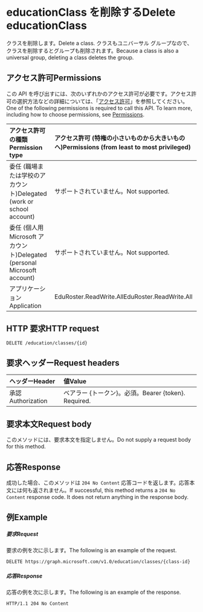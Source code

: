 # <a name="delete-educationclass"></a><span data-ttu-id="964cf-101">educationClass を削除する</span><span class="sxs-lookup"><span data-stu-id="964cf-101">Delete educationClass</span></span>

<span data-ttu-id="964cf-102">クラスを削除します。</span><span class="sxs-lookup"><span data-stu-id="964cf-102">Delete a class.</span></span> <span data-ttu-id="964cf-103">クラスもユニバーサル グループなので、クラスを削除するとグループも削除されます。</span><span class="sxs-lookup"><span data-stu-id="964cf-103">Because a class is also a universal group, deleting a class deletes the group.</span></span>

## <a name="permissions"></a><span data-ttu-id="964cf-104">アクセス許可</span><span class="sxs-lookup"><span data-stu-id="964cf-104">Permissions</span></span>
<span data-ttu-id="964cf-p102">この API を呼び出すには、次のいずれかのアクセス許可が必要です。アクセス許可の選択方法などの詳細については、「[アクセス許可](../../../concepts/permissions_reference.md)」を参照してください。</span><span class="sxs-lookup"><span data-stu-id="964cf-p102">One of the following permissions is required to call this API. To learn more, including how to choose permissions, see [Permissions](../../../concepts/permissions_reference.md).</span></span>

|<span data-ttu-id="964cf-107">アクセス許可の種類</span><span class="sxs-lookup"><span data-stu-id="964cf-107">Permission type</span></span>      | <span data-ttu-id="964cf-108">アクセス許可 (特権の小さいものから大きいものへ)</span><span class="sxs-lookup"><span data-stu-id="964cf-108">Permissions (from least to most privileged)</span></span>              |
|:--------------------|:---------------------------------------------------------|
|<span data-ttu-id="964cf-109">委任 (職場または学校のアカウント)</span><span class="sxs-lookup"><span data-stu-id="964cf-109">Delegated (work or school account)</span></span> |  <span data-ttu-id="964cf-110">サポートされていません。</span><span class="sxs-lookup"><span data-stu-id="964cf-110">Not supported.</span></span>  |
|<span data-ttu-id="964cf-111">委任 (個人用 Microsoft アカウント)</span><span class="sxs-lookup"><span data-stu-id="964cf-111">Delegated (personal Microsoft account)</span></span> |  <span data-ttu-id="964cf-112">サポートされていません。</span><span class="sxs-lookup"><span data-stu-id="964cf-112">Not supported.</span></span>  |
|<span data-ttu-id="964cf-113">アプリケーション</span><span class="sxs-lookup"><span data-stu-id="964cf-113">Application</span></span> | <span data-ttu-id="964cf-114">EduRoster.ReadWrite.All</span><span class="sxs-lookup"><span data-stu-id="964cf-114">EduRoster.ReadWrite.All</span></span> | 

## <a name="http-request"></a><span data-ttu-id="964cf-115">HTTP 要求</span><span class="sxs-lookup"><span data-stu-id="964cf-115">HTTP request</span></span>
<!-- { "blockType": "ignored" } -->
```http
DELETE /education/classes/{id}

```
## <a name="request-headers"></a><span data-ttu-id="964cf-116">要求ヘッダー</span><span class="sxs-lookup"><span data-stu-id="964cf-116">Request headers</span></span>
| <span data-ttu-id="964cf-117">ヘッダー</span><span class="sxs-lookup"><span data-stu-id="964cf-117">Header</span></span>       | <span data-ttu-id="964cf-118">値</span><span class="sxs-lookup"><span data-stu-id="964cf-118">Value</span></span> |
|:---------------|:--------|
| <span data-ttu-id="964cf-119">承認</span><span class="sxs-lookup"><span data-stu-id="964cf-119">Authorization</span></span>  | <span data-ttu-id="964cf-p103">ベアラー {トークン}。必須。</span><span class="sxs-lookup"><span data-stu-id="964cf-p103">Bearer {token}. Required.</span></span>  |

## <a name="request-body"></a><span data-ttu-id="964cf-122">要求本文</span><span class="sxs-lookup"><span data-stu-id="964cf-122">Request body</span></span>
<span data-ttu-id="964cf-123">このメソッドには、要求本文を指定しません。</span><span class="sxs-lookup"><span data-stu-id="964cf-123">Do not supply a request body for this method.</span></span>


## <a name="response"></a><span data-ttu-id="964cf-124">応答</span><span class="sxs-lookup"><span data-stu-id="964cf-124">Response</span></span>
<span data-ttu-id="964cf-p104">成功した場合、このメソッドは `204 No Content` 応答コードを返します。応答本文には何も返されません。</span><span class="sxs-lookup"><span data-stu-id="964cf-p104">If successful, this method returns a `204 No Content` response code. It does not return anything in the response body.</span></span>

## <a name="example"></a><span data-ttu-id="964cf-127">例</span><span class="sxs-lookup"><span data-stu-id="964cf-127">Example</span></span>
##### <a name="request"></a><span data-ttu-id="964cf-128">要求</span><span class="sxs-lookup"><span data-stu-id="964cf-128">Request</span></span>
<span data-ttu-id="964cf-129">要求の例を次に示します。</span><span class="sxs-lookup"><span data-stu-id="964cf-129">The following is an example of the request.</span></span>
<!-- {
  "blockType": "request",
  "name": "delete_educationclass"
}-->
```http
DELETE https://graph.microsoft.com/v1.0/education/classes/{class-id}
```
##### <a name="response"></a><span data-ttu-id="964cf-130">応答</span><span class="sxs-lookup"><span data-stu-id="964cf-130">Response</span></span>
<span data-ttu-id="964cf-131">応答の例を次に示します。</span><span class="sxs-lookup"><span data-stu-id="964cf-131">The following is an example of the response.</span></span> 

<!-- {
  "blockType": "response",
  "truncated": true
} -->
```http
HTTP/1.1 204 No Content
```

<!-- uuid: 8fcb5dbc-d5aa-4681-8e31-b001d5168d79
2015-10-25 14:57:30 UTC -->
<!-- {
  "type": "#page.annotation",
  "description": "Delete educationClass",
  "keywords": "",
  "section": "documentation",
  "tocPath": ""
}-->
